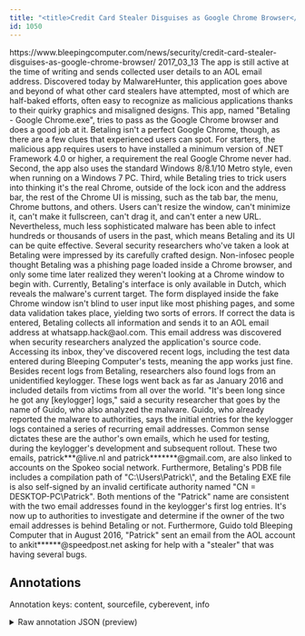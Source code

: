 ```yaml
---
title: "<title>Credit Card Stealer Disguises as Google Chrome Browser</title>"
id: 1050
---
```


<title>Credit Card Stealer Disguises as Google Chrome Browser</title>
<source> https://www.bleepingcomputer.com/news/security/credit-card-stealer-disguises-as-google-chrome-browser/ </source>
<date> 2017_03_13 </date>
<text>
The app is still active at the time of writing and sends collected user details to an AOL email address.
Discovered today by MalwareHunter, this application goes above and beyond of what other card stealers have attempted, most of which are half-baked efforts, often easy to recognize as malicious applications thanks to their quirky graphics and misaligned designs.
This app, named "Betaling - Google Chrome.exe", tries to pass as the Google Chrome browser and does a good job at it.
Betaling isn't a perfect Google Chrome, though, as there are a few clues that experienced users can spot.
For starters, the malicious app requires users to have installed a minimum version of .NET Framework 4.0 or higher, a requirement the real Google Chrome never had.
Second, the app also uses the standard Windows 8/8.1/10 Metro style, even when running on a Windows 7 PC.
Third, while Betaling tries to trick users into thinking it's the real Chrome, outside of the lock icon and the address bar, the rest of the Chrome UI is missing, such as the tab bar, the menu, Chrome buttons, and others.
Users can't resize the window, can't minimize it, can't make it fullscreen, can't drag it, and can't enter a new URL.
Nevertheless, much less sophisticated malware has been able to infect hundreds or thousands of users in the past, which means Betaling and its UI can be quite effective.
Several security researchers who've taken a look at Betaling were impressed by its carefully crafted design.
Non-infosec people thought Betaling was a phishing page loaded inside a Chrome browser, and only some time later realized they weren't looking at a Chrome window to begin with.
Currently, Betaling's interface is only available in Dutch, which reveals the malware's current target.
The form displayed inside the fake Chrome window isn't blind to user input like most phishing pages, and some data validation takes place, yielding two sorts of errors.
If correct the data is entered, Betaling collects all information and sends it to an AOL email address at whatsapp.hack@aol.com.
This email address was discovered when security researchers analyzed the application's source code.
Accessing its inbox, they've discovered recent logs, including the test data entered during Bleeping Computer's tests, meaning the app works just fine.
Besides recent logs from Betaling, researchers also found logs from an unidentified keylogger.
These logs went back as far as January 2016 and included details from victims from all over the world.
"It's been long since he got any [keylogger] logs," said a security researcher that goes by the name of Guido, who also analyzed the malware.
Guido, who already reported the malware to authorities, says the initial entries for the keylogger logs contained a series of recurring email addresses.
Common sense dictates these are the author's own emails, which he used for testing, during the keylogger's development and subsequent rollout.
These two emails, patrick***@live.nl and patrick*******@gmail.com, are also linked to accounts on the Spokeo social network.
Furthermore, Betaling's PDB file includes a compilation path of "C:\Users\Patrick\", and the Betaling EXE file is also self-signed by an invalid certificate authority named "CN = DESKTOP-PC\Patrick".
Both mentions of the "Patrick" name are consistent with the two email addresses found in the keylogger's first log entries.
It's now up to authorities to investigate and determine if the owner of the two email addresses is behind Betaling or not.
Furthermore, Guido told Bleeping Computer that in August 2016, "Patrick" sent an email from the AOL account to ankit******@speedpost.net asking for help with a "stealer" that was having several bugs.
</text>



## Annotations

Annotation keys: content, sourcefile, cyberevent, info

<details>
<summary>Raw annotation JSON (preview)</summary>

```json
{
  "content": "The app is still active at the time of writing and sends collected user details to an AOL email address. Discovered today by MalwareHunter, this application goes above and beyond of what other card stealers have attempted, most of which are half-baked efforts, often easy to recognize as malicious applications thanks to their quirky graphics and misaligned designs. This app, named \"Betaling - Google Chrome.exe\", tries to pass as the Google Chrome browser\u00a0and does a good job at it. Betaling isn't a perfect Google Chrome, though, as there are a few clues that experienced users can spot. For starters, the malicious app requires users to have installed a minimum version of .NET Framework 4.0 or higher, a requirement the real Google Chrome never had. Second, the app also uses the standard Windows 8/8.1/10 Metro style, even when running on a Windows 7 PC. Third, while Betaling tries to trick users into thinking it's the real Chrome, outside of the lock icon and the address bar, the rest of the Chrome UI is missing, such as the tab bar, the menu, Chrome buttons, and others. Users can't resize the window, can't minimize it, can't make it fullscreen, can't drag it, and can't enter a new URL. Nevertheless, much less sophisticated malware has been able to infect hundreds or thousands of users in the past, which means Betaling and its UI can be quite effective. Several security researchers who've taken a look at Betaling were impressed by its carefully crafted design. Non-infosec people thought Betaling was a phishing page loaded inside a Chrome browser, and only some time later realized they weren't looking at a Chrome window to begin with. Currently, Betaling's interface is only available in Dutch, which reveals the malware's current target. The form displayed inside the fake Chrome window isn't blind to user input like most phishing pages, and some data validation takes place, yielding two sorts of errors. If correct the data is entered, Betaling collects all information and sends it to an AOL email address at whatsapp.hack@aol.com. This email address was discovered when security researchers analyzed the application's source code. Accessing its inbox, they've discovered recent logs, including the test data entered during Bleeping Computer's tests, meaning the app works just fine. Besides recent logs from Betaling, researchers also found logs from an unidentified keylogger. These logs went back as far as January 2016 and included details from victims from all over the world. \"It's been long since he got any [keylogger] logs,\" said a security researcher that goes by the name of Guido, who also analyzed the malware. Guido, who already reported the malware to authorities, says the initial entries for the keylogger logs contained a series of recurring email addresses. Common sense dictates these are the author's own emails, which he used for testing, during the keylogger's development and subsequent rollout. These two emails, patrick***@live.nl and patrick*******@gmail.com, are also linked to accounts on the Spokeo social network. Furthermore, Betaling's PDB file includes a compilation path of \"C:\\Users\\Patrick\\\", and the Betaling EXE file is also self-signed by an invalid certificate authority named \"CN = DESKTOP-PC\\Patrick\". Both mentions of the \"Patrick\" name are consistent with the two email addresses found in the keylogger's first log entries. It's now up to authorities to investigate and determine if the owner of the two email addresses is behind Betaling or not. Furthermore, Guido told Bleeping Computer that in August 2016, \"Patrick\" sent an email from the AOL account to ankit******@speedpost.net asking for help with a \"stealer\" that was having several bugs",
  "sourcefile": "1050.txt",
  "cyberevent": {
    "hopper": [
      {
        "index": 0,
        "events": [
          {
            "index": "E2",
            "type": "Attack",
            "realis": "Generic",
            "nugget": {
     
```
</details>
